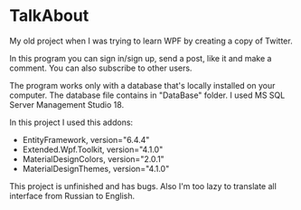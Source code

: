 # TalkAbout

My old project when I was trying to learn WPF by creating a copy of Twitter.

In this program you can sign in/sign up, send a post, like it and make a comment. You can also subscribe to other users.

The program works only with a database that's locally installed on your computer. The database file contains in "DataBase" folder. I used MS SQL Server Management Studio 18.

In this project I used this addons:
  - EntityFramework, version="6.4.4"
  - Extended.Wpf.Toolkit, version="4.1.0" 
  - MaterialDesignColors, version="2.0.1" 
  - MaterialDesignThemes, version="4.1.0" 
  
This project is unfinished and has bugs. Also I'm too lazy to translate all interface from Russian to English.
